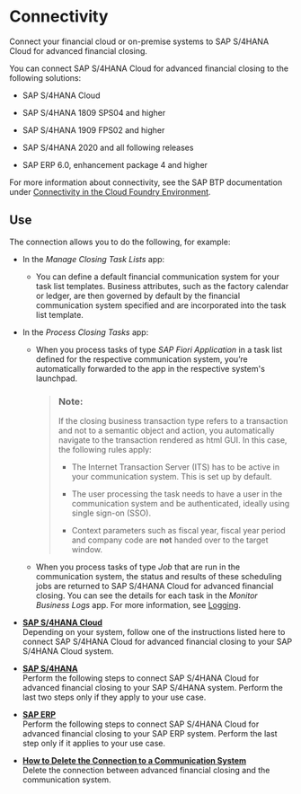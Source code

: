 <!-- loio200deaea523b48da939c33fcf8f2e0e4 -->

# Connectivity

Connect your financial cloud or on-premise systems to SAP S/4HANA Cloud for advanced financial closing.

You can connect SAP S/4HANA Cloud for advanced financial closing to the following solutions:

-   SAP S/4HANA Cloud

-   SAP S/4HANA 1809 SPS04 and higher

-   SAP S/4HANA 1909 FPS02 and higher

-   SAP S/4HANA 2020 and all following releases

-   SAP ERP 6.0, enhancement package 4 and higher


For more information about connectivity, see the SAP BTP documentation under [Connectivity in the Cloud Foundry Environment](https://help.sap.com/viewer/cca91383641e40ffbe03bdc78f00f681/Cloud/en-US/34010ace6ac84574a4ad02f5055d3597.html).



<a name="loio200deaea523b48da939c33fcf8f2e0e4__section_j4f_b4j_rkb"/>

## Use

The connection allows you to do the following, for example:

-   In the *Manage Closing Task Lists* app:

    -   You can define a default financial communication system for your task list templates. Business attributes, such as the factory calendar or ledger, are then governed by default by the financial communication system specified and are incorporated into the task list template.


-   In the *Process Closing Tasks* app:

    -   When you process tasks of type *SAP Fiori Application* in a task list defined for the respective communication system, you’re automatically forwarded to the app in the respective system's launchpad.

        > ### Note:  
        > If the closing business transaction type refers to a transaction and not to a semantic object and action, you automatically navigate to the transaction rendered as html GUI. In this case, the following rules apply:
        > 
        > -   The Internet Transaction Server \(ITS\) has to be active in your communication system. This is set up by default.
        > 
        > -   The user processing the task needs to have a user in the communication system and be authenticated, ideally using single sign-on \(SSO\).
        > 
        > -   Context parameters such as fiscal year, fiscal year period and company code are **not** handed over to the target window.


    -   When you process tasks of type *Job* that are run in the communication system, the status and results of these scheduling jobs are returned to SAP S/4HANA Cloud for advanced financial closing. You can see the details for each task in the *Monitor Business Logs* app. For more information, see [Logging](../Monitoring-and-Troubleshooting/logging-57375b8.md).



-   **[SAP S/4HANA Cloud](sap-s-4hana-cloud-60448a7.md "Depending on your system, follow one of the instructions listed here to connect SAP S/4HANA Cloud for advanced
                                                  financial closing to your SAP S/4HANA Cloud system.")**  
Depending on your system, follow one of the instructions listed here to connect SAP S/4HANA Cloud for advanced financial closing to your SAP S/4HANA Cloud system.
-   **[SAP S/4HANA](sap-s-4hana-15a3a5b.md "Perform the following steps to connect SAP S/4HANA Cloud for advanced
                                                  financial closing to your SAP S/4HANA system. Perform the last
		two steps only if they apply to your use case.")**  
Perform the following steps to connect SAP S/4HANA Cloud for advanced financial closing to your SAP S/4HANA system. Perform the last two steps only if they apply to your use case.
-   **[SAP ERP](sap-erp-7b85121.md "Perform the following steps to connect SAP S/4HANA Cloud for advanced
                                                  financial closing to your SAP ERP system. Perform the last
		step only if it applies to your use case.")**  
Perform the following steps to connect SAP S/4HANA Cloud for advanced financial closing to your SAP ERP system. Perform the last step only if it applies to your use case.
-   **[How to Delete the Connection to a Communication System](how-to-delete-the-connection-to-a-communication-system-9c0a0d9.md "Delete the connection between advanced financial
                                                closing and the communication
		system.")**  
Delete the connection between advanced financial closing and the communication system.

